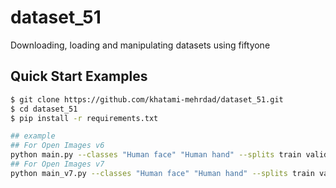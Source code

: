 # dataset_51
Downloading, loading and manipulating datasets using fiftyone

## Quick Start Examples

```bash
$ git clone https://github.com/khatami-mehrdad/dataset_51.git
$ cd dataset_51
$ pip install -r requirements.txt

## example
## For Open Images v6
python main.py --classes "Human face" "Human hand" --splits train validation --max-samples 1000 100
## For Open Images v7
python main_v7.py --classes "Human face" "Human hand" --splits train validation --max-samples 1000 100
